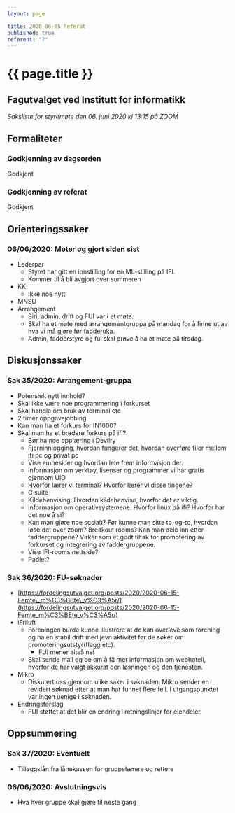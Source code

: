 ```yaml
---
layout: page

title: 2020-06-05 Referat
published: true
referent: "?"
---
```


# {{ page.title }}
## Fagutvalget ved Institutt for informatikk

_Saksliste for styremøte den 06. juni 2020 kl_ _13:15_ _på ZOOM_

## Formaliteter

### Godkjenning av dagsorden

Godkjent

### Godkjenning av referat

Godkjent

## Orienteringssaker

### 06/06/2020: Møter og gjort siden sist

- Lederpar
  - Styret har gitt en innstilling for en ML-stilling på IFI.
  - Kommer til å bli avgjort over sommeren
- KK
  - Ikke noe nytt
- MNSU
- Arrangement
  - Siri, admin, drift og FUI var i et møte.
  - Skal ha et møte med arrangementgruppa på mandag for å finne ut av hva vi må gjøre før fadderuka.
  - Admin, fadderstyre og fui skal prøve å ha et møte på tirsdag.

## Diskusjonssaker

### Sak 35/2020: Arrangement-gruppa

- Potensielt nytt innhold?
- Skal ikke være noe programmering i forkurset
- Skal handle om bruk av terminal etc
- 2 timer oppgavejobbing
- Kan man ha et forkurs for IN1000?
- Skal man ha et bredere forkurs på ifi?
  - Bør ha noe opplæring i Devilry
  - Fjerninnlogging, hvordan fungerer det, hvordan overføre filer mellom ifi pc og privat pc
  - Vise emnesider og hvordan lete frem informasjon der.
  - Informasjon om verktøy, lisenser og programmer vi har gratis gjennom UiO
  - Hvorfor lærer vi terminal? Hvorfor lærer vi disse tingene?
  - G suite
  - Kildehenvising. Hvordan kildehenvise, hvorfor det er viktig.
  - Informasjon om operativsystemene. Hvorfor linux på ifi? Hvorfor har det noe å si?
  - Kan man gjøre noe sosialt? Før kunne man sitte to-og-to, hvordan løse det over zoom? Breakout rooms? Kan man dele inn etter faddergruppene? Virker som et godt tiltak for promotering av forkurset og integrering av faddergruppene.
  - Vise IFI-rooms nettside?
  - Padlet?

### Sak 36/2020: FU-søknader

- [https://fordelingsutvalget.org/posts/2020/2020-06-15-Femte\_m%C3%B8te\_v%C3%A5r/](https://fordelingsutvalget.org/posts/2020/2020-06-15-Femte_m%C3%B8te_v%C3%A5r/)
- iFriluft
  - Foreningen burde kunne illustrere at de kan overleve som forening og ha en stabil drift med jevn aktivitet før de søker om promoteringsutstyr(flagg etc).
    - FUI mener altså nei
  - Skal sende mail og be om å få mer informasjon om webhotell, hvorfor de har valgt akkurat den løsningen og den tjenesten.
- Mikro
  - Diskutert oss gjennom ulike saker i søknaden. Mikro sender en revidert søknad etter at man har funnet flere feil. I utgangspunktet var ingen uenige i søknaden.
- Endringsforslag
  - FUI støttet at det blir en endring i retningslinjer for eiendeler.

## Oppsummering

### Sak 37/2020: Eventuelt

- Tilleggslån fra lånekassen for gruppelærere og rettere

### 06/06/2020: Avslutningsvis

- Hva hver gruppe skal gjøre til neste gang